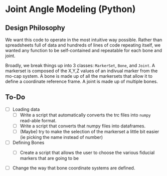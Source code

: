 # Joint Angle Modeling (Python)

## Design Philosophy
We want this code to operate in the most intuitive way possible. Rather than spreadsheets full of data and hundreds of lines of code repeating itself, we wanted any function to be self-contained and repeatable for each bone and joint.

Broadly, we break things up into 3 classes: `MarkerSet`, `Bone`, and `Joint`. A markerset is composed of the X,Y,Z values of an indivual marker from the mo-cap system. A bone is made up of all the markersets that allow it to define a coordinate reference frame. A joint is made up of multiple bones.

## To-Do
- [ ] Loading data
  - [ ] Write a script that automatically converts the trc files into `numpy` read-able format.
  - [ ] Write a script that converts that numpy files into dataframes.
  - [ ] (Maybe) try to make the selection of the markerset a little bit easier (ie picking the name instead of number)
- [ ] Defining Bones
  - [ ] Create a script that allows the user to choose the various fiducial markers that are going to be 





- [ ] Change the way that bone coordinate systems are defined.
